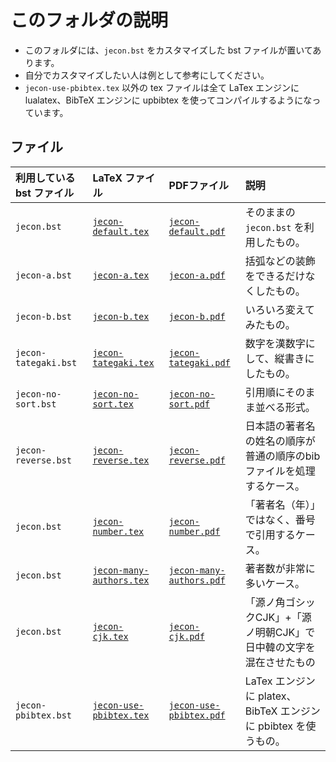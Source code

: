 <!--
Author:         Shiro Takeda
e-mail          <shiro.takeda@gmail.com>
First-written:  <2016-03-16>
Time-stamp:     <2021-09-13 10:05:55 st>
-->

このフォルダの説明
==============================

+ このフォルダには、`jecon.bst` をカスタマイズした bst ファイルが置いてあります。
+ 自分でカスタマイズしたい人は例として参考にしてください。
+ `jecon-use-pbibtex.tex` 以外の tex ファイルは全て LaTex エンジンに lualatex、BibTeX エンジンに upbibtex を使ってコンパイルするようになっています。

## ファイル

| 利用している bst ファイル | LaTeX ファイル                                     | PDFファイル                                        | 説明                                                                  |
|:--------------------------|:---------------------------------------------------|:---------------------------------------------------|:----------------------------------------------------------------------|
| `jecon.bst`               | [`jecon-default.tex`](jecon-default.tex)           | [`jecon-default.pdf`](jecon-default.pdf)           | そのままの `jecon.bst` を利用したもの。                               |
| `jecon-a.bst`             | [`jecon-a.tex`](jecon-a.tex)                       | [`jecon-a.pdf`](jecon-a.pdf)                       | 括弧などの装飾をできるだけなくしたもの。                              |
| `jecon-b.bst`             | [`jecon-b.tex`](jecon-b.tex)                       | [`jecon-b.pdf`](jecon-b.pdf)                       | いろいろ変えてみたもの。                                              |
| `jecon-tategaki.bst`      | [`jecon-tategaki.tex`](jecon-tategaki.tex)         | [`jecon-tategaki.pdf`](jecon-tategaki.pdf)         | 数字を漢数字にして、縦書きにしたもの。                                |
| `jecon-no-sort.bst`       | [`jecon-no-sort.tex`](jecon-no-sort.tex)           | [`jecon-no-sort.pdf`](jecon-no-sort.pdf)           | 引用順にそのまま並べる形式。                                          |
| `jecon-reverse.bst`       | [`jecon-reverse.tex`](jecon-reverse.tex)           | [`jecon-reverse.pdf`](jecon-reverse.pdf)           | 日本語の著者名の姓名の順序が普通の順序のbibファイルを処理するケース。 |
| `jecon.bst`               | [`jecon-number.tex`](jecon-number.tex)             | [`jecon-number.pdf`](jecon-number.pdf)             | 「著者名（年）」ではなく、番号で引用するケース。                      |
| `jecon.bst`               | [`jecon-many-authors.tex`](jecon-many-authors.tex) | [`jecon-many-authors.pdf`](jecon-many-authors.pdf) | 著者数が非常に多いケース。                                            |
| `jecon.bst`               | [`jecon-cjk.tex`](jecon-cjk.tex)                   | [`jecon-cjk.pdf`](jecon-cjk.pdf)                   | 「源ノ角ゴシックCJK」+「源ノ明朝CJK」で日中韓の文字を混在させたもの   |
| `jecon-pbibtex.bst`       | [`jecon-use-pbibtex.tex`](jecon-use-pbibtex.tex)   | [`jecon-use-pbibtex.pdf`](jecon-use-pbibtex.pdf)   | LaTex エンジンに platex、BibTeX エンジンに pbibtex を使うもの。       |


<!--
--------------------
Local Variables:
mode: markdown
fill-column: 90
coding: utf-8-dos
End:
-->

